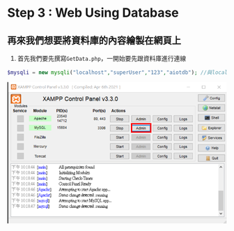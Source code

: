 # Step 3 : Web Using Database
## 再來我們想要將資料庫的內容繪製在網頁上

1. 首先我們要先撰寫```GetData.php```，一開始要先跟資料庫進行連線
```php
$mysqli = new mysqli("localhost","superUser","123","aiotdb"); //與localHost連接,使用者為superUser,密碼為123,存取aiotdb這個資料庫
```
<img src="https://raw.githubusercontent.com/michael54856/AIOT_hw5/Step2-Import-Database/Image/step2_1.png">












